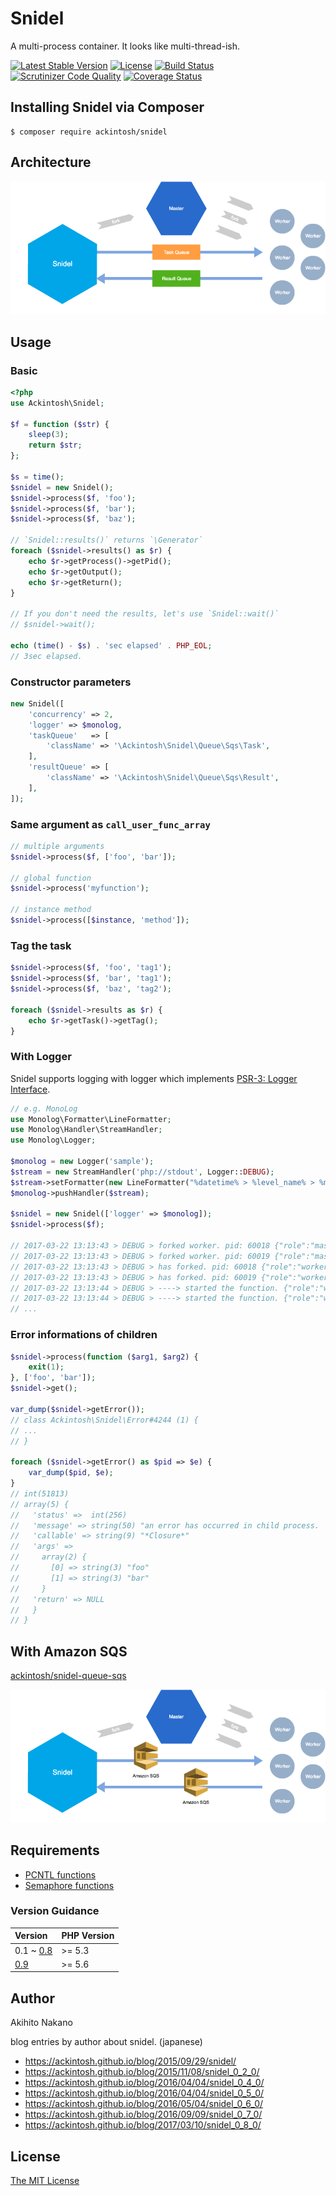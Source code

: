 # Snidel

A multi-process container. It looks like multi-thread-ish.

[![Latest Stable Version](https://poser.pugx.org/ackintosh/snidel/v/stable)](https://packagist.org/packages/ackintosh/snidel) [![License](https://poser.pugx.org/ackintosh/snidel/license)](https://packagist.org/packages/ackintosh/snidel) [![Build Status](https://travis-ci.org/ackintosh/snidel.svg?branch=master)](https://travis-ci.org/ackintosh/snidel) [![Scrutinizer Code Quality](https://scrutinizer-ci.com/g/ackintosh/snidel/badges/quality-score.png?b=master)](https://scrutinizer-ci.com/g/ackintosh/snidel/?branch=master) [![Coverage Status](https://coveralls.io/repos/github/ackintosh/snidel/badge.svg?branch=master)](https://coveralls.io/github/ackintosh/snidel?branch=master)

## Installing Snidel via Composer

```
$ composer require ackintosh/snidel
```

## Architecture

![Master - Worker Architecture](images/0.8_pluggable_queue.png)

## Usage

### Basic

```php
<?php
use Ackintosh\Snidel;

$f = function ($str) {
    sleep(3);
    return $str;
};

$s = time();
$snidel = new Snidel();
$snidel->process($f, 'foo');
$snidel->process($f, 'bar');
$snidel->process($f, 'baz');

// `Snidel::results()` returns `\Generator`
foreach ($snidel->results() as $r) {
    echo $r->getProcess()->getPid();
    echo $r->getOutput();
    echo $r->getReturn();
}

// If you don't need the results, let's use `Snidel::wait()`
// $snidel->wait();

echo (time() - $s) . 'sec elapsed' . PHP_EOL;
// 3sec elapsed.
```

### Constructor parameters

```php
new Snidel([
    'concurrency' => 2,
    'logger' => $monolog,
    'taskQueue'   => [
        'className' => '\Ackintosh\Snidel\Queue\Sqs\Task',
    ],
    'resultQueue' => [
        'className' => '\Ackintosh\Snidel\Queue\Sqs\Result',
    ],
]);
```

### Same argument as `call_user_func_array`

```php
// multiple arguments
$snidel->process($f, ['foo', 'bar']);

// global function
$snidel->process('myfunction');

// instance method
$snidel->process([$instance, 'method']);

```

### Tag the task

```php
$snidel->process($f, 'foo', 'tag1');
$snidel->process($f, 'bar', 'tag1');
$snidel->process($f, 'baz', 'tag2');

foreach ($snidel->results as $r) {
    echo $r->getTask()->getTag();
}
```

### With Logger

Snidel supports logging with logger which implements [PSR-3: Logger Interface](http://www.php-fig.org/psr/psr-3/).

```php
// e.g. MonoLog
use Monolog\Formatter\LineFormatter;
use Monolog\Handler\StreamHandler;
use Monolog\Logger;

$monolog = new Logger('sample');
$stream = new StreamHandler('php://stdout', Logger::DEBUG);
$stream->setFormatter(new LineFormatter("%datetime% > %level_name% > %message% %context%\n"));
$monolog->pushHandler($stream);

$snidel = new Snidel(['logger' => $monolog]);
$snidel->process($f);

// 2017-03-22 13:13:43 > DEBUG > forked worker. pid: 60018 {"role":"master","pid":60017}
// 2017-03-22 13:13:43 > DEBUG > forked worker. pid: 60019 {"role":"master","pid":60017}
// 2017-03-22 13:13:43 > DEBUG > has forked. pid: 60018 {"role":"worker","pid":60018}
// 2017-03-22 13:13:43 > DEBUG > has forked. pid: 60019 {"role":"worker","pid":60019}
// 2017-03-22 13:13:44 > DEBUG > ----> started the function. {"role":"worker","pid":60018}
// 2017-03-22 13:13:44 > DEBUG > ----> started the function. {"role":"worker","pid":60019}
// ...

```

### Error informations of children

```php
$snidel->process(function ($arg1, $arg2) {
    exit(1);
}, ['foo', 'bar']);
$snidel->get();

var_dump($snidel->getError());
// class Ackintosh\Snidel\Error#4244 (1) {
// ...
// }

foreach ($snidel->getError() as $pid => $e) {
    var_dump($pid, $e);
}
// int(51813)
// array(5) {
//   'status' =>  int(256)
//   'message' => string(50) "an error has occurred in child process.
//   'callable' => string(9) "*Closure*"
//   'args' =>
//     array(2) {
//       [0] => string(3) "foo"
//       [1] => string(3) "bar"
//     }
//   'return' => NULL
//   }
// }
```

## With Amazon SQS

[ackintosh/snidel-queue-sqs](https://github.com/ackintosh/snidel-queue-sqs)

![with amazon sqs](images/snidel-queue-sqs.png)


## Requirements

- [PCNTL functions](http://php.net/manual/en/ref.pcntl.php)
- [Semaphore functions](http://php.net/manual/en/ref.sem.php)

### Version Guidance

| Version   | PHP Version |
|:----------|:------------|
| 0.1 ~ [0.8](https://github.com/ackintosh/snidel/releases/tag/0.8.0)    | >= 5.3      |
| [0.9](https://github.com/ackintosh/snidel/releases/tag/0.9.0) | >= 5.6      |

## Author

Akihito Nakano

blog entries by author about snidel. (japanese)

- https://ackintosh.github.io/blog/2015/09/29/snidel/
- https://ackintosh.github.io/blog/2015/11/08/snidel_0_2_0/
- https://ackintosh.github.io/blog/2016/04/04/snidel_0_4_0/
- https://ackintosh.github.io/blog/2016/04/04/snidel_0_5_0/
- https://ackintosh.github.io/blog/2016/05/04/snidel_0_6_0/
- https://ackintosh.github.io/blog/2016/09/09/snidel_0_7_0/
- https://ackintosh.github.io/blog/2017/03/10/snidel_0_8_0/

## License

[The MIT License](http://opensource.org/licenses/MIT)

